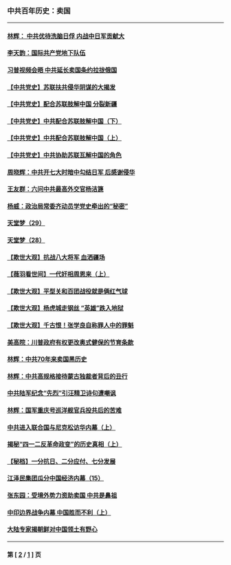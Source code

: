 ### 中共百年历史：卖国
---
#### [林辉： 中共优待洗脑日俘 内战中日军贡献大](../../pages/nf1176117/n13624644.md?09080430) 
#### [李天韵：国际共产党地下队伍](../../pages/nf1176117/n13611808.md?09080430) 
#### [习普视频会晤 中共延长卖国条约拉拢俄国](../../pages/nf1176117/n13060971.md?09080430) 
#### [【中共党史】苏联扶共侵华阴谋的大揭发](../../pages/nf1176117/n13056050.md?09080430) 
#### [【中共党史】配合苏联肢解中国 分裂新疆](../../pages/nf1176117/n13040700.md?09080430) 
#### [【中共党史】中共配合苏联肢解中国（下）](../../pages/nf1176117/n13035660.md?09080430) 
#### [【中共党史】中共配合苏联肢解中国（上）](../../pages/nf1176117/n13030262.md?09080430) 
#### [【中共党史】中共协助苏联瓦解中国的角色](../../pages/nf1176117/n13018109.md?09080430) 
#### [周晓辉：中共开七大时暗中勾结日军 后感谢侵华](../../pages/nf1176117/n12921960.md?09080430) 
#### [王友群：六问中共最高外交官杨洁篪](../../pages/nf1176117/n12836495.md?09080430) 
#### [杨威：政治局常委齐动员学党史牵出的“秘密”](../../pages/nf1176117/n12764642.md?09080430) 
#### [天堂梦（29）](../../pages/nf1176117/n12408465.md?09080430) 
#### [天堂梦（28）](../../pages/nf1176117/n12408309.md?09080430) 
#### [【欺世大观】抗战八大将军 血洒疆场](../../pages/nf1176117/n12357044.md?09080430) 
#### [【薇羽看世间】一代奸相周恩来（上）](../../pages/nf1176117/n12401109.md?09080430) 
#### [【欺世大观】平型关和百团战役就是俩红气球](../../pages/nf1176117/n12359157.md?09080430) 
#### [【欺世大观】杨虎城走钢丝 “英雄”跌入地狱](../../pages/nf1176117/n12358840.md?09080430) 
#### [【欺世大观】千古恨！张学良自称罪人中的罪魁](../../pages/nf1176117/n12358629.md?09080430) 
#### [美高院：川普政府有权更改奥式健保的节育条款](../../pages/nf1176117/n12242171.md?09080430) 
#### [林辉：中共70年来卖国黑历史](../../pages/nf1176117/n11552181.md?09080430) 
#### [林辉：中共高规格接待蒙古独裁者背后的丑行](../../pages/nf1176117/n11225005.md?09080430) 
#### [中共陆军纪念“先烈”引汪精卫诗句遭嘲讽](../../pages/nf1176117/n11153345.md?09080430) 
#### [林辉：国军重庆号巡洋舰官兵投共后的苦难](../../pages/nf1176117/n10997801.md?09080430) 
#### [中共进入联合国与尼克松访华内幕（上）](../../pages/nf1176117/n10138788.md?09080430) 
#### [揭秘“四一二反革命政变”的历史真相（上）](../../pages/nf1176117/n9996650.md?09080430) 
#### [【秘档】一分抗日、二分应付、七分发展](../../pages/nf1176117/n9331484.md?09080430) 
#### [江泽民集团瓜分中国经济内幕（15）](../../pages/nf1176117/n9268584.md?09080430) 
#### [张东园：受境外势力资助卖国 中共是鼻祖](../../pages/nf1176117/n9272480.md?09080430) 
#### [中印边界战争内幕 中国胜而不利（上）](../../pages/nf1176117/n9252458.md?09080430) 
#### [大陆专家揭朝鲜对中国领土有野心](../../pages/nf1176117/n9074056.md?09080430) 

---
#### 第 [ [2](./2.md?09080430) / [1](./1.md?09080430) ] 页
